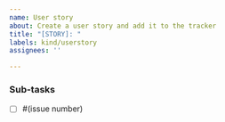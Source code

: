 ```yaml
---
name: User story
about: Create a user story and add it to the tracker
title: "[STORY]: "
labels: kind/userstory
assignees: ''

---
```


<!-- As an MLOps engineer I would like... -->

### Sub-tasks

- [ ] #(issue number)

